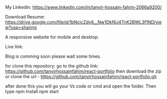 My Linkedin: 
    https://www.linkedin.com/in/tanvir-hossain-fahim-2066a9200/

Download Resume: 
    https://drive.google.com/file/d/1bNcicZdy6__Nw1Dkf6J4TnK2BWL3f1ND/view?usp=sharing

A responsive website for mobile and desktop.

Live link: 


Blog is comming soon please wait some times.

for clone this repository:
 go to the github link: https://github.com/tanvirhossainfahim/react-portfolio
then download the zip or clone the url - https://github.com/tanvirhossainfahim/react-portfolio.git

after done this you will go your Vs code or cmd and open the folder.
Then type<!-- markdownlint-capture -->
 npm Install
 npm start